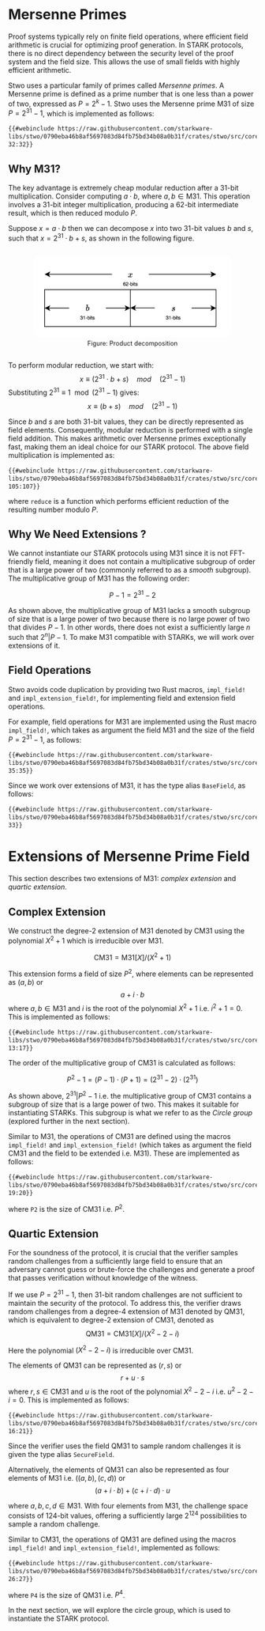 # Mersenne Primes

Proof systems typically rely on finite field operations, where efficient field arithmetic is crucial for optimizing proof generation. In STARK protocols, there is no direct dependency between the security level of the proof system and the field size. This allows the use of small fields with highly efficient arithmetic.

Stwo uses a particular family of primes called _Mersenne primes_. A Mersenne prime is defined as a prime number that is one less than a power of two, expressed as $P = 2^k -1$. Stwo uses the Mersenne prime $\textsf{M31}$ of size $P = 2^{31} - 1$, which is implemented as follows:

```rust,no_run,noplayground
{{#webinclude https://raw.githubusercontent.com/starkware-libs/stwo/0790eba46b8af5697083d84fb75bd34b08a0b31f/crates/stwo/src/core/fields/m31.rs 32:32}}
```

## Why $\textsf{M31}$?

The key advantage is extremely cheap modular reduction after a 31-bit multiplication. Consider computing $a \cdot b$, where $a, b \in \textsf{M31}$. This operation involves a 31-bit integer multiplication, producing a 62-bit intermediate result, which is then reduced modulo $P$.

Suppose $x = a \cdot b$ then we can decompose $x$ into two 31-bit values $b$ and $s$, such that $x = 2^{31} \cdot b + s$, as shown in the following figure.

<div style="text-align: center;">
    <figure id="fig-mersenne-prod" style="display: inline-block;">
    <img src="./figures/mersenne-mult.svg" width="400px" style="border-radius: 8px;" />
        <figcaption><span style="font-size: 0.9em">Figure: Product decomposition</span></figcaption>
    </figure>
</div>

To perform modular reduction, we start with:
$$x \equiv (2^{31} \cdot b + s) \quad mod \quad (2^{31} - 1)$$
Substituting $2^{31} \equiv 1 \mod (2^{31} - 1)$ gives:
$$x \equiv (b + s) \quad mod \quad (2^{31} - 1)$$

Since $b$ and $s$ are both 31-bit values, they can be directly represented as field elements. Consequently, modular reduction is performed with a single field addition. This makes arithmetic over Mersenne primes exceptionally fast, making them an ideal choice for our STARK protocol. The above field multiplication is implemented as:

```rust,no_run,noplayground
{{#webinclude https://raw.githubusercontent.com/starkware-libs/stwo/0790eba46b8af5697083d84fb75bd34b08a0b31f/crates/stwo/src/core/fields/m31.rs 105:107}}
```

where `reduce` is a function which performs efficient reduction of the resulting number modulo $P$.

## Why We Need Extensions ?

We cannot instantiate our STARK protocols using $\textsf{M31}$ since it is not FFT-friendly field, meaning it does not contain a multiplicative subgroup of order that is a large power of two (commonly referred to as a _smooth_ subgroup). The multiplicative group of $\textsf{M31}$ has the following order:

$$P-1 = 2^{31}-2$$

As shown above, the multiplicative group of $\textsf{M31}$ lacks a smooth subgroup of size that is a large power of two because there is no large power of two that divides $P-1$. In other words, there does not exist a sufficiently large $n$ such that $2^n|P - 1$. To make $\textsf{M31}$ compatible with STARKs, we will work over extensions of it.

## Field Operations

Stwo avoids code duplication by providing two Rust macros, `impl_field!` and `impl_extension_field!`, for implementing field and extension field operations.

For example, field operations for $\textsf{M31}$ are implemented using the Rust macro `impl_field!`, which takes as argument the field $\textsf{M31}$ and the size of the field $P = 2^{31} - 1$, as follows:

```rust,no_run,noplayground
{{#webinclude https://raw.githubusercontent.com/starkware-libs/stwo/0790eba46b8af5697083d84fb75bd34b08a0b31f/crates/stwo/src/core/fields/m31.rs 35:35}}
```

Since we work over extensions of $\textsf{M31}$, it has the type alias `BaseField`, as follows:

```rust,no_run,noplayground
{{#webinclude https://raw.githubusercontent.com/starkware-libs/stwo/0790eba46b8af5697083d84fb75bd34b08a0b31f/crates/stwo/src/core/fields/m31.rs 33}}
```

# Extensions of Mersenne Prime Field

This section describes two extensions of $\textsf{M31}$: _complex extension_ and _quartic extension_.

## Complex Extension

We construct the degree-2 extension of $\textsf{M31}$ denoted by $\textsf{CM31}$ using the polynomial $X^2 + 1$ which is irreducible over $\textsf{M31}$.

$$\textsf{CM31} = \textsf{M31}[X] / (X^2 + 1)$$

This extension forms a field of size $P^2$, where elements can be represented as $(a, b)$ or
$$a + i \cdot b$$
where $a, b \in \textsf{M31}$ and $i$ is the root of the polynomial $X^2 + 1$ i.e. $i^2 + 1 = 0$. This is implemented as follows:

```rust,no_run,noplayground
{{#webinclude https://raw.githubusercontent.com/starkware-libs/stwo/0790eba46b8af5697083d84fb75bd34b08a0b31f/crates/stwo/src/core/fields/cm31.rs 13:17}}
```

The order of the multiplicative group of $\textsf{CM31}$ is calculated as follows:

$$P^2 - 1 = (P-1) \cdot (P+1) = (2^{31}-2) \cdot (2^{31})$$

As shown above, $2^{31} | P^2 - 1$ i.e. the multiplicative group of $\textsf{CM31}$ contains a subgroup of size that is a large power of two. This makes it suitable for instantiating STARKs. This subgroup is what we refer to as the _Circle group_ (explored further in the next section).

Similar to $\textsf{M31}$, the operations of $\textsf{CM31}$ are defined using the macros `impl_field!` and `impl_extension_field!` (which takes as argument the field $\textsf{CM31}$ and the field to be extended i.e. $\textsf{M31}$). These are implemented as follows:

```rust,no_run,noplayground
{{#webinclude https://raw.githubusercontent.com/starkware-libs/stwo/0790eba46b8af5697083d84fb75bd34b08a0b31f/crates/stwo/src/core/fields/cm31.rs 19:20}}
```

where `P2` is the size of $\textsf{CM31}$ i.e. $P^2$.

## Quartic Extension

For the soundness of the protocol, it is crucial that the verifier samples random challenges from a sufficiently large field to ensure that an adversary cannot guess or brute-force the challenges and generate a proof that passes verification without knowledge of the witness.

If we use $P = 2^{31} -1$, then 31-bit random challenges are not sufficient to maintain the security of the protocol. To address this, the verifier draws random challenges from a degree-4 extension of $\textsf{M31}$ denoted by $\textsf{QM31}$, which is equivalent to degree-2 extension of $\textsf{CM31}$, denoted as
$$\textsf{QM31} = \textsf{CM31}[X]/(X^2 - 2 - i)$$

Here the polynomial $(X^2 - 2 - i)$ is irreducible over $\textsf{CM31}$.

The elements of $\textsf{QM31}$ can be represented as $(r, s)$ or
$$r + u \cdot s$$
where $r, s \in \textsf{CM31}$ and $u$ is the root of the polynomial $X^2 - 2 - i$ i.e. $u^2 - 2 - i = 0$. This is implemented as follows:

```rust,no_run,noplayground
{{#webinclude https://raw.githubusercontent.com/starkware-libs/stwo/0790eba46b8af5697083d84fb75bd34b08a0b31f/crates/stwo/src/core/fields/qm31.rs 16:21}}
```

Since the verifier uses the field $\textsf{QM31}$ to sample random challenges it is given the type alias `SecureField`.

Alternatively, the elements of $\textsf{QM31}$ can also be represented as four elements of $\textsf{M31}$ i.e. $((a, b), (c, d))$ or
$$(a + i \cdot b) + (c + i \cdot d) \cdot u$$

where $a, b, c, d \in \textsf{M31}$. With four elements from $\textsf{M31}$, the challenge space consists of 124-bit values, offering a sufficiently large $2^{124}$ possibilities to sample a random challenge.

Similar to $\textsf{CM31}$, the operations of $\textsf{QM31}$ are defined using the macros `impl_field!` and `impl_extension_field!`, implemented as follows:

```rust,no_run,noplayground
{{#webinclude https://raw.githubusercontent.com/starkware-libs/stwo/0790eba46b8af5697083d84fb75bd34b08a0b31f/crates/stwo/src/core/fields/qm31.rs 26:27}}
```

where `P4` is the size of $\textsf{QM31}$ i.e. $P^4$.

In the next section, we will explore the circle group, which is used to instantiate the STARK protocol.
